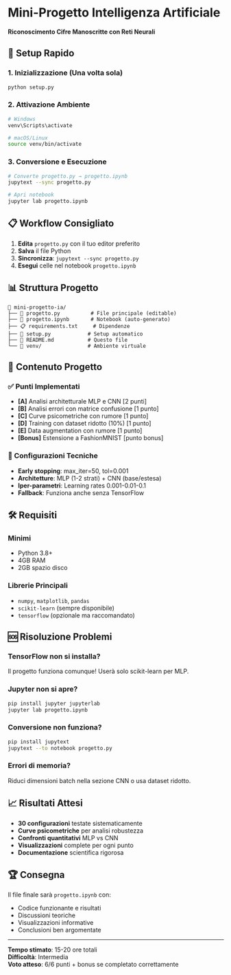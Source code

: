 # Mini-Progetto Intelligenza Artificiale

**Riconoscimento Cifre Manoscritte con Reti Neurali**

## 🚀 Setup Rapido

### 1. Inizializzazione (Una volta sola)
```bash
python setup.py
```

### 2. Attivazione Ambiente
```bash
# Windows
venv\Scripts\activate

# macOS/Linux  
source venv/bin/activate
```

### 3. Conversione e Esecuzione
```bash
# Converte progetto.py → progetto.ipynb
jupytext --sync progetto.py

# Apri notebook
jupyter lab progetto.ipynb
```

## 📋 Workflow Consigliato

1. **Edita** `progetto.py` con il tuo editor preferito
2. **Salva** il file Python
3. **Sincronizza**: `jupytext --sync progetto.py` 
4. **Esegui** celle nel notebook `progetto.ipynb`

## 📊 Struttura Progetto

```
📁 mini-progetto-ia/
├── 📝 progetto.py          # File principale (editable)
├── 📓 progetto.ipynb       # Notebook (auto-generato)
├── 📋 requirements.txt     # Dipendenze
├── 🔧 setup.py            # Setup automatico
├── 📖 README.md           # Questo file
└── 📁 venv/               # Ambiente virtuale
```

## 🎯 Contenuto Progetto

### ✅ Punti Implementati
- **[A]** Analisi architetturale MLP e CNN [2 punti]
- **[B]** Analisi errori con matrice confusione [1 punto] 
- **[C]** Curve psicometriche con rumore [1 punto]
- **[D]** Training con dataset ridotto (10%) [1 punto]
- **[E]** Data augmentation con rumore [1 punto]
- **[Bonus]** Estensione a FashionMNIST [punto bonus]

### 🔧 Configurazioni Tecniche
- **Early stopping**: max_iter=50, tol=0.001
- **Architetture**: MLP (1-2 strati) + CNN (base/estesa)
- **Iper-parametri**: Learning rates 0.001-0.01-0.1
- **Fallback**: Funziona anche senza TensorFlow

## 🛠️ Requisiti

### Minimi
- Python 3.8+
- 4GB RAM
- 2GB spazio disco

### Librerie Principali
- `numpy`, `matplotlib`, `pandas`
- `scikit-learn` (sempre disponibile)
- `tensorflow` (opzionale ma raccomandato)

## 🆘 Risoluzione Problemi

### TensorFlow non si installa?
Il progetto funziona comunque! Userà solo scikit-learn per MLP.

### Jupyter non si apre?
```bash
pip install jupyter jupyterlab
jupyter lab progetto.ipynb
```

### Conversione non funziona?
```bash
pip install jupytext
jupytext --to notebook progetto.py
```

### Errori di memoria?
Riduci dimensioni batch nella sezione CNN o usa dataset ridotto.

## 📈 Risultati Attesi

- **30 configurazioni** testate sistematicamente
- **Curve psicometriche** per analisi robustezza
- **Confronti quantitativi** MLP vs CNN 
- **Visualizzazioni** complete per ogni punto
- **Documentazione** scientifica rigorosa

## 🏆 Consegna

Il file finale sarà `progetto.ipynb` con:
- Codice funzionante e risultati
- Discussioni teoriche
- Visualizzazioni informative  
- Conclusioni ben argomentate

---

**Tempo stimato**: 15-20 ore totali  
**Difficoltà**: Intermedia  
**Voto atteso**: 6/6 punti + bonus se completato correttamente